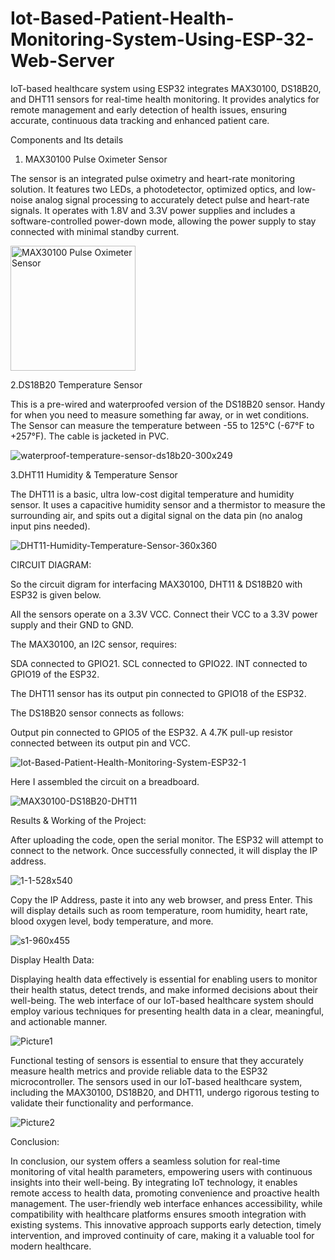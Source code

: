 # Iot-Based-Patient-Health-Monitoring-System-Using-ESP-32-Web-Server
IoT-based healthcare system using ESP32 integrates MAX30100, DS18B20, and DHT11 sensors for real-time health monitoring. It provides analytics for remote management and early detection of health issues, ensuring accurate, continuous data tracking and enhanced patient care.

Components and Its details


1. MAX30100 Pulse Oximeter Sensor

The sensor is an integrated pulse oximetry and heart-rate monitoring solution. It features two LEDs, a photodetector, optimized optics, and low-noise analog signal processing to accurately detect pulse and heart-rate signals. It operates with 1.8V and 3.3V power supplies and includes a software-controlled power-down mode, allowing the power supply to stay connected with minimal standby current.

<img decoding="async" src="https://how2electronics.com/wp-content/uploads/2019/06/MAX30100-300x300.jpg" alt="MAX30100 Pulse Oximeter Sensor" width="200" height="200" class="aligncenter size-thumbnail wp-image-2254" srcset="https://how2electronics.com/wp-content/uploads/2019/06/MAX30100-300x300.jpg 300w, https://how2electronics.com/wp-content/uploads/2019/06/MAX30100-150x150.jpg 150w, https://how2electronics.com/wp-content/uploads/2019/06/MAX30100.jpg 600w" sizes="(max-width: 200px) 100vw, 200px" />



2.DS18B20 Temperature Sensor


This is a pre-wired and waterproofed version of the DS18B20 sensor. Handy for when you need to measure something far away, or in wet conditions. The Sensor can measure the temperature between -55 to 125°C (-67°F to +257°F). The cable is jacketed in PVC.

![waterproof-temperature-sensor-ds18b20-300x249](https://github.com/user-attachments/assets/6d3da236-52c4-49a2-ab22-27ec5fbbbd5b)


3.DHT11 Humidity & Temperature Sensor


The DHT11 is a basic, ultra low-cost digital temperature and humidity sensor. It uses a capacitive humidity sensor and a thermistor to measure the surrounding air, and spits out a digital signal on the data pin (no analog input pins needed).

![DHT11-Humidity-Temperature-Sensor-360x360](https://github.com/user-attachments/assets/aebf4ee4-8beb-4bdf-be2b-8376dc8303b5)


CIRCUIT DIAGRAM:

So the circuit digram for interfacing MAX30100, DHT11 & DS18B20 with ESP32 is given below.

All the sensors operate on a 3.3V VCC. Connect their VCC to a 3.3V power supply and their GND to GND.




The MAX30100, an I2C sensor, requires:


SDA connected to GPIO21.
SCL connected to GPIO22.
INT connected to GPIO19 of the ESP32.




The DHT11 sensor has its output pin connected to GPIO18 of the ESP32.




The DS18B20 sensor connects as follows:


Output pin connected to GPIO5 of the ESP32.
A 4.7K pull-up resistor connected between its output pin and VCC.




![Iot-Based-Patient-Health-Monitoring-System-ESP32-1](https://github.com/user-attachments/assets/c518a805-b09b-4e9e-a5e5-9447bee84d27)


Here I assembled the circuit on a breadboard.


![MAX30100-DS18B20-DHT11](https://github.com/user-attachments/assets/a47a074e-bb73-4eb9-abc0-11dde037ffd7)


Results & Working of the Project:

After uploading the code, open the serial monitor. The ESP32 will attempt to connect to the network. Once successfully connected, it will display the IP address.

![1-1-528x540](https://github.com/user-attachments/assets/cffab865-3500-400b-9b90-7152be8fe928)

Copy the IP Address, paste it into any web browser, and press Enter. This will display details such as room temperature, room humidity, heart rate, blood oxygen level, body temperature, and more.

![s1-960x455](https://github.com/user-attachments/assets/49359c9b-5a1c-43a5-8f1b-22e6bed26fac)

Display Health Data:

Displaying health data effectively is essential for enabling users to monitor their health status, 
detect trends, and make informed decisions about their well-being. The web interface of our 
IoT-based healthcare system should employ various techniques for presenting health data in a 
clear, meaningful, and actionable manner.

![Picture1](https://github.com/user-attachments/assets/4f064172-b087-4143-b818-15e3ade671e2)





Functional testing of sensors is
essential to ensure that they accurately measure health metrics and provide reliable
data to the ESP32 microcontroller. The sensors used in our IoT-based healthcare
system, including the MAX30100, DS18B20, and DHT11, undergo rigorous testing to
validate their functionality and performance.



![Picture2](https://github.com/user-attachments/assets/a155c2ed-b1ca-4bfd-a317-6c6c16cc5a2e)


Conclusion:

In conclusion, our system offers a seamless solution for real-time monitoring of vital health parameters, empowering users with continuous insights into their well-being. By integrating IoT technology, it enables remote access to health data, promoting convenience and proactive health management. The user-friendly web interface enhances accessibility, while compatibility with healthcare platforms ensures smooth integration with existing systems. This innovative approach supports early detection, timely intervention, and improved continuity of care, making it a valuable tool for modern healthcare.
 
